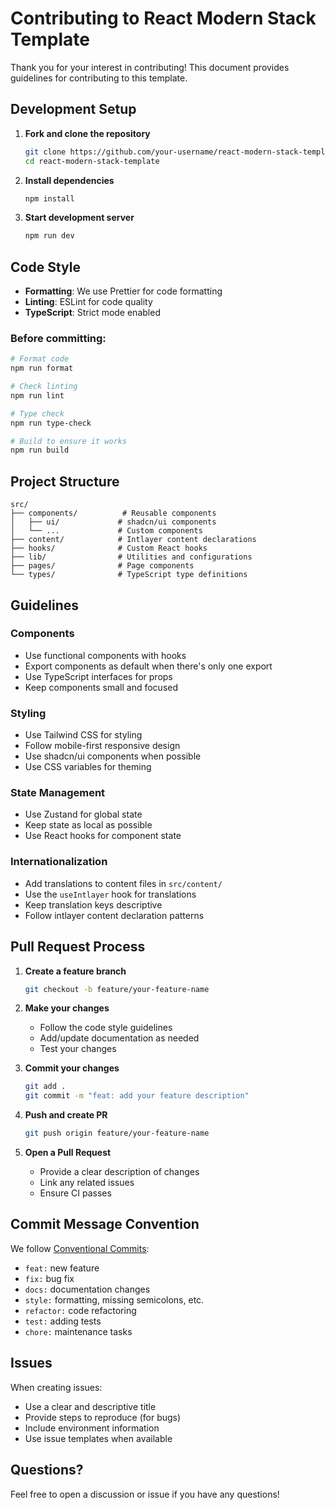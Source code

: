 # Contributing to React Modern Stack Template

Thank you for your interest in contributing! This document provides guidelines for contributing to this template.

## Development Setup

1. **Fork and clone the repository**

   ```bash
   git clone https://github.com/your-username/react-modern-stack-template.git
   cd react-modern-stack-template
   ```

2. **Install dependencies**

   ```bash
   npm install
   ```

3. **Start development server**
   ```bash
   npm run dev
   ```

## Code Style

- **Formatting**: We use Prettier for code formatting
- **Linting**: ESLint for code quality
- **TypeScript**: Strict mode enabled

### Before committing:

```bash
# Format code
npm run format

# Check linting
npm run lint

# Type check
npm run type-check

# Build to ensure it works
npm run build
```

## Project Structure

```
src/
├── components/          # Reusable components
│   ├── ui/             # shadcn/ui components
│   └── ...             # Custom components
├── content/            # Intlayer content declarations
├── hooks/              # Custom React hooks
├── lib/                # Utilities and configurations
├── pages/              # Page components
└── types/              # TypeScript type definitions
```

## Guidelines

### Components

- Use functional components with hooks
- Export components as default when there's only one export
- Use TypeScript interfaces for props
- Keep components small and focused

### Styling

- Use Tailwind CSS for styling
- Follow mobile-first responsive design
- Use shadcn/ui components when possible
- Use CSS variables for theming

### State Management

- Use Zustand for global state
- Keep state as local as possible
- Use React hooks for component state

### Internationalization

- Add translations to content files in `src/content/`
- Use the `useIntlayer` hook for translations
- Keep translation keys descriptive
- Follow intlayer content declaration patterns

## Pull Request Process

1. **Create a feature branch**

   ```bash
   git checkout -b feature/your-feature-name
   ```

2. **Make your changes**
   - Follow the code style guidelines
   - Add/update documentation as needed
   - Test your changes

3. **Commit your changes**

   ```bash
   git add .
   git commit -m "feat: add your feature description"
   ```

4. **Push and create PR**

   ```bash
   git push origin feature/your-feature-name
   ```

5. **Open a Pull Request**
   - Provide a clear description of changes
   - Link any related issues
   - Ensure CI passes

## Commit Message Convention

We follow [Conventional Commits](https://www.conventionalcommits.org/):

- `feat:` new feature
- `fix:` bug fix
- `docs:` documentation changes
- `style:` formatting, missing semicolons, etc.
- `refactor:` code refactoring
- `test:` adding tests
- `chore:` maintenance tasks

## Issues

When creating issues:

- Use a clear and descriptive title
- Provide steps to reproduce (for bugs)
- Include environment information
- Use issue templates when available

## Questions?

Feel free to open a discussion or issue if you have any questions!
